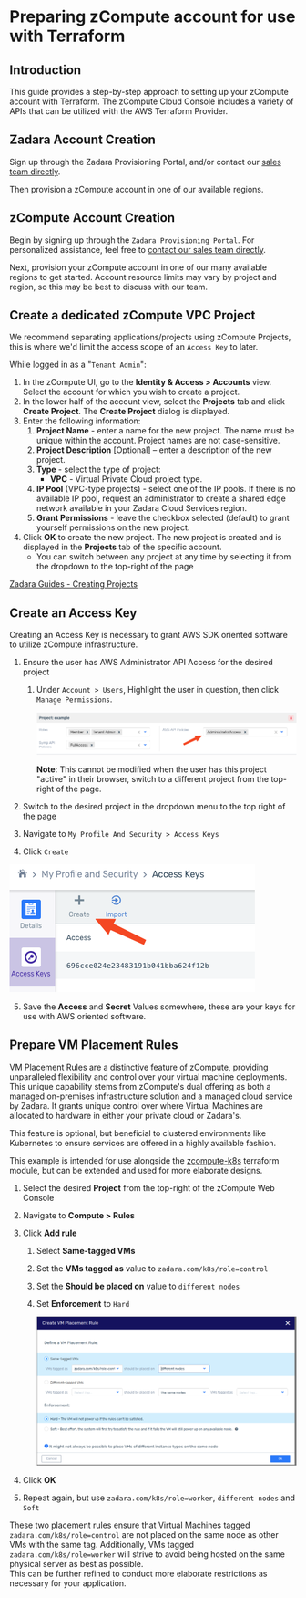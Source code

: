 # Preparing zCompute account for use with Terraform

## Introduction

This guide provides a step-by-step approach to setting up your zCompute account with Terraform.
The zCompute Cloud Console includes a variety of APIs that can be utilized with the AWS Terraform Provider.

## Zadara Account Creation

Sign up through the Zadara Provisioning Portal, and/or contact our [sales team directly](https://www.zadara.com/freetrial/).

Then provision a zCompute account in one of our available regions.

## zCompute Account Creation

Begin by signing up through the `Zadara Provisioning Portal`. For personalized assistance, feel free to [contact our sales team directly](https://www.zadara.com/freetrial/).

Next, provision your zCompute account in one of our many available regions to get started. Account resource limits may vary by project and region, so this may be best to discuss with our team.

## Create a dedicated zCompute VPC Project

We recommend separating applications/projects using zCompute Projects, this is where we'd limit the access scope of an `Access Key` to later.

While logged in as a "`Tenant Admin`":

1. In the zCompute UI, go to the **Identity & Access > Accounts** view. Select the account for which you wish to create a project.
2. In the lower half of the account view, select the **Projects** tab and click **Create Project**. The **Create Project** dialog is displayed.
3. Enter the following information:
   1. **Project Name** - enter a name for the new project. The name must be unique within the account. Project names are not case-sensitive.
   2. **Project Description** [Optional] – enter a description of the new project.
   3. **Type** - select the type of project:
      * **VPC** - Virtual Private Cloud project type.
   4. **IP Pool** (VPC-type projects) - select one of the IP pools. If there is no available IP pool, request an administrator to create a shared edge network available in your Zadara Cloud Services region.
   5. **Grant Permissions** - leave the checkbox selected (default) to grant yourself permissions on the new project.
4. Click **OK** to create the new project. The new project is created and is displayed in the **Projects** tab of the specific account.
   * You can switch between any project at any time by selecting it from the dropdown to the top-right of the page

[Zadara Guides - Creating Projects](https://guides.zadarastorage.com/cs-iam-guide/latest/projects.html#creating-projects)

## Create an Access Key

Creating an Access Key is necessary to grant AWS SDK oriented software to utilize zCompute infrastructure.

1. Ensure the user has AWS Administrator API Access for the desired project
   1. Under `Account > Users`, Highlight the user in question, then click `Manage Permissions`.

      ![](setup-zcompute_aws-api-roles.png)

      **Note**: This cannot be modified when the user has this project "active" in their browser, switch to a different project from the top-right of the page.

2. Switch to the desired project in the dropdown menu to the top right of the page
3. Navigate to `My Profile And Security > Access Keys`
4. Click `Create`

  ![](setup-zcompute_create-access-key.png)

5. Save the **Access** and **Secret** Values somewhere, these are your keys for use with AWS oriented software.

## Prepare VM Placement Rules

VM Placement Rules are a distinctive feature of zCompute, providing unparalleled flexibility and control over your virtual machine deployments. This unique capability stems from zCompute's dual offering as both a managed on-premises infrastructure solution and a managed cloud service by Zadara. It grants unique control over where Virtual Machines are allocated to hardware in either your private cloud or Zadara's.

This feature is optional, but beneficial to clustered environments like Kubernetes to ensure services are offered in a highly available fashion.

This example is intended for use alongside the [zcompute-k8s](https://registry.terraform.io/modules/zadarastorage/k8s/zcompute/latest) terraform module, but can be extended and used for more elaborate designs.

1. Select the desired **Project** from the top-right of the zCompute Web Console
2. Navigate to **Compute > Rules**
3. Click **Add rule**
   1. Select **Same-tagged VMs**
   2. Set the **VMs tagged as** value to `zadara.com/k8s/role=control`
   3. Set the **Should be placed on** value to `different nodes`
   4. Set **Enforcement** to `Hard`

      ![](setup-zcompute_placement-rule.png)

5. Click **OK**
6. Repeat again, but use `zadara.com/k8s/role=worker`, `different nodes` and `Soft`

These two placement rules ensure that Virtual Machines tagged `zadara.com/k8s/role=control` are not placed on the same node as other VMs with the same tag. Additionally, VMs tagged `zadara.com/k8s/role=worker` will strive to avoid being hosted on the same physical server as best as possible.   
This can be further refined to conduct more elaborate restrictions as necessary for your application.
